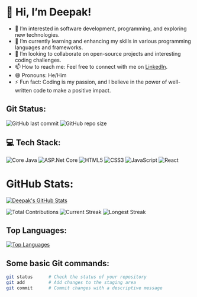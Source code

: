 # 👋 Hi, I’m Deepak!

- 👀 I’m interested in software development, programming, and exploring new technologies.
- 🌱 I’m currently learning and enhancing my skills in various programming languages and frameworks.
- 💞️ I’m looking to collaborate on open-source projects and interesting coding challenges.
- 📫 How to reach me: Feel free to connect with me on [LinkedIn](https://www.linkedin.com/in/deepakscripter/).
- 😄 Pronouns: He/Him
- ⚡ Fun fact: Coding is my passion, and I believe in the power of well-written code to make a positive impact.

<!---
DeepakScripter/DeepakScripter is a ✨ special ✨ repository because its `README.md` (this file) appears on your GitHub profile.
You can click the Preview link to take a look at your changes.
-->

## Git Status:
![GitHub last commit](https://img.shields.io/github/last-commit/DeepakScripter/DeepakScripter?style=flat-square)
![GitHub repo size](https://img.shields.io/github/repo-size/DeepakScripter/DeepakScripter?style=flat-square)

## 💻 Tech Stack:
![Core Java](https://img.shields.io/badge/Core%20Java-333?style=flat-square&logo=java&logoColor=E34F26)
![ASP.Net Core](https://img.shields.io/badge/ASP.Net%20Core-333?style=flat-square&logo=.net&logoColor=512BD4)
![HTML5](https://img.shields.io/badge/HTML5-333?style=flat-square&logo=html5&logoColor=E34F26)
![CSS3](https://img.shields.io/badge/CSS3-333?style=flat-square&logo=css3&logoColor=1572B6)
![JavaScript](https://img.shields.io/badge/JavaScript-333?style=flat-square&logo=javascript&logoColor=F7DF1E)
![React](https://img.shields.io/badge/React-333?style=flat-square&logo=react&logoColor=61DAFB)

# GitHub Stats:
[![Deepak's GitHub Stats](https://github-readme-stats.vercel.app/api?username=DeepakScripter&show_icons=true&count_private=true&hide=stars,contribs)](https://github.com/DeepakScripter)

![Total Contributions](https://img.shields.io/github/total-contributions/DeepakScripter?style=flat-square)
![Current Streak](https://img.shields.io/github/streak-stats/DeepakScripter?style=flat-square)
![Longest Streak](https://img.shields.io/github/longest-streak/DeepakScripter?style=flat-square)

## Top Languages:
[![Top Languages](https://github-readme-stats.vercel.app/api/top-langs/?username=DeepakScripter&layout=compact)](https://github.com/DeepakScripter)

## Some basic Git commands:
```bash
git status      # Check the status of your repository
git add         # Add changes to the staging area
git commit      # Commit changes with a descriptive message
